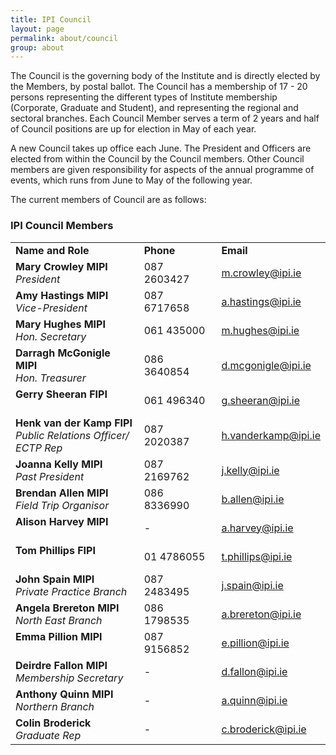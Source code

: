 ```yaml
---
title: IPI Council
layout: page
permalink: about/council
group: about
---
```


The Council is the governing body of the Institute and is directly elected by the Members, by postal ballot. The Council has a membership of 17 - 20 persons representing the different types of Institute membership (Corporate, Graduate and Student), and representing the regional and sectoral branches. Each Council Member serves a term of 2 years and half of Council positions are up for election in May of each year. 

A new Council takes up office each June. The President and Officers are elected from within the Council by the Council members. Other Council members are given responsibility for aspects of the annual programme of events, which runs from June to May of the following year.

The current members of Council are as follows:

### IPI Council Members

<table style="width:100%;">
<thead> </thead> 
<tbody>
<tr>
<td><strong>Name and Role</strong></td>
<td><strong>Phone</strong></td>
<td><strong>Email</strong></td>
</tr>
<tr>
<td><span><strong>Mary Crowley MIPI</strong></span><br><em>President&nbsp;</em></td>
<td>087 2603427</td>
<td><span id="eeEncEmail_z2MMY1kCYr"><a href="mailto:m.crowley@ipi.ie">m.crowley@ipi.ie</a></span></td>
</tr>
<tr>
<td><strong>Amy Hastings MIPI</strong><br><em>Vice-President</em></td>
<td>087 6717658</td>
<td><span id="eeEncEmail_2zkgB9HrKI"><a href="mailto:a.hastings@ipi.ie">a.hastings@ipi.ie</a></span></td>
</tr>
<tr>
<td><strong>Mary Hughes MIPI</strong><br><em>Hon. Secretary&nbsp;</em></td>
<td>061 435000</td>
<td><span id="eeEncEmail_01F72CKFb7"><a href="mailto:m.hughes@ipi.ie">m.hughes@ipi.ie</a></span></td>
</tr>
<tr>
<td><strong>Darragh McGonigle MIPI</strong><br><em>Hon. Treasurer&nbsp;</em></td>
<td>086 3640854</td>
<td><span id="eeEncEmail_6YAD2dk5ZQ"><a href="mailto:d.mcgonigle@ipi.ie">d.mcgonigle@ipi.ie</a></span></td>
</tr>
<tr>
<td><strong>Gerry Sheeran FIPI</strong><br><em>&nbsp;</em></td>
<td>061 496340</td>
<td><span id="eeEncEmail_kLyw8SMEk2"><a href="mailto:g.sheeran@ipi.ie">g.sheeran@ipi.ie</a></span></td>
</tr>
<tr>
<td><strong>Henk van der Kamp</strong>&nbsp;<strong>FIPI</strong><br><em>Public Relations Officer/<br>ECTP Rep&nbsp;</em></td>
<td>087 2020387</td>
<td><span id="eeEncEmail_1TFEQtwHka"><a href="mailto:h.vanderkamp@ipi.ie">h.vanderkamp@ipi.ie</a></span></td>
</tr>
<tr>
<td><strong>Joanna Kelly MIPI<br></strong><em>Past President&nbsp;</em></td>
<td>087 2169762</td>
<td><span id="eeEncEmail_DOjUTDJi2d"><a href="mailto:j.kelly@ipi.ie">j.kelly@ipi.ie</a></span></td>
</tr>
<tr>
<td><strong>Brendan Allen MIPI</strong><br><em>Field Trip Organisor</em></td>
<td>086 8336990</td>
<td><span id="eeEncEmail_vHKKLWwhzg"><a href="mailto:b.allen@ipi.ie">b.allen@ipi.ie</a></span></td>
</tr>
<tr>
<td><strong><strong>Alison Harvey MIPI</strong></strong><br><br></td>
<td>-</td>
<td><span id="eeEncEmail_0vFzLHSS5u"><a href="mailto:a.harvey@ipi.ie">a.harvey@ipi.ie</a></span></td>
</tr>
<tr>
<td><strong>Tom Phillips FIPI<br>&nbsp;</strong></td>
<td>01 4786055</td>
<td><span id="eeEncEmail_l8RuQQwjq4"><a href="mailto:t.phillips@ipi.ie">t.phillips@ipi.ie</a></span></td>
</tr>
<tr>
<td><strong>John Spain MIPI</strong><br><em>Private Practice Branch<br></em></td>
<td>087 2483495</td>
<td><span id="eeEncEmail_7XylnKvUj7"><a href="mailto:j.spain@ipi.ie">j.spain@ipi.ie</a></span></td>
</tr>
<tr>
<td><strong>Angela Brereton MIPI<br></strong><em>North East Branch&nbsp;</em></td>
<td>086 1798535</td>
<td><span id="eeEncEmail_1xWtldqQnP"><a href="mailto:a.brereton@ipi.ie">a.brereton@ipi.ie</a></span></td>
</tr>
<tr>
<td><strong>Emma Pillion MIPI</strong><br><br></td>
<td>087 9156852</td>
<td><span id="eeEncEmail_0x9b0Sb5Zl"><a href="mailto:e.pillion@ipi.ie">e.pillion@ipi.ie</a></span></td>
</tr>
<tr>
<td><strong>Deirdre Fallon MIPI</strong><br><em>Membership Secretary</em></td>
<td>-</td>
<td><span id="eeEncEmail_2ZDsJHwKmB"><a href="mailto:d.fallon@ipi.ie">d.fallon@ipi.ie</a></span></td>
</tr>
<tr>
<td><strong>Anthony Quinn MIPI</strong><br><em>Northern Branch</em>&nbsp;</td>
<td>-</td>
<td><span id="eeEncEmail_n35HkyuOgz"><a href="mailto:a.quinn@ipi.ie">a.quinn@ipi.ie</a></span></td>
</tr>
<tr>
<td><strong>Colin Broderick</strong><br><em>Graduate Rep</em>&nbsp;</td>
<td>-</td>
<td><span id="eeEncEmail_6no041ewb0"><a href="mailto:c.broderick@ipi.ie">c.broderick@ipi.ie</a></span></td>
</tr>
</tbody>
</table>